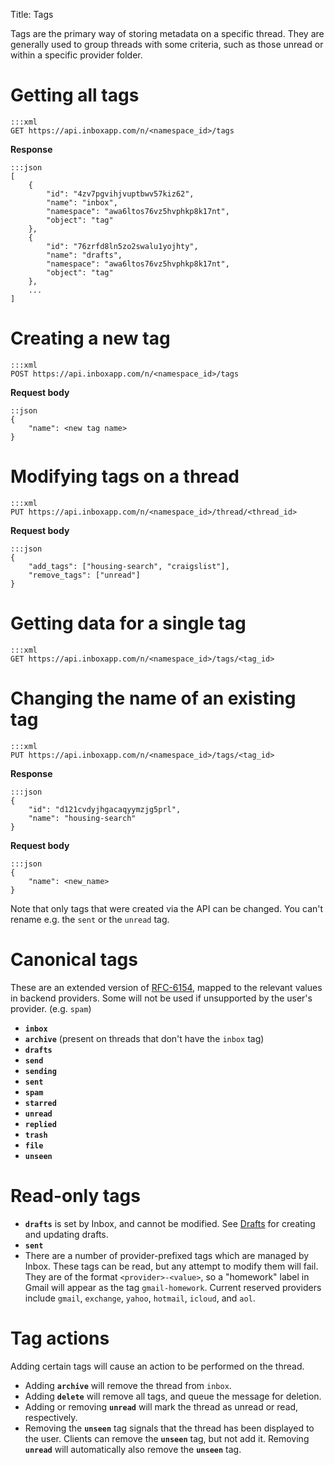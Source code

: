 Title: Tags

Tags are the primary way of storing metadata on a specific thread. They are generally used to group threads with some criteria, such as those unread or within a specific provider folder.

# Getting all tags

```
:::xml
GET https://api.inboxapp.com/n/<namespace_id>/tags
```

**Response**

```
:::json
[
    {
        "id": "4zv7pgvihjvuptbwv57kiz62",
        "name": "inbox",
        "namespace": "awa6ltos76vz5hvphkp8k17nt",
        "object": "tag"
    },
    {
        "id": "76zrfd8ln5zo2swalu1yojhty",
        "name": "drafts",
        "namespace": "awa6ltos76vz5hvphkp8k17nt",
        "object": "tag"
    },
    ...
]
```

# Creating a new tag

```
:::xml
POST https://api.inboxapp.com/n/<namespace_id>/tags
```

**Request body**

```
::json
{
    "name": <new tag name>
}
```

# Modifying tags on a thread

```
:::xml
PUT https://api.inboxapp.com/n/<namespace_id>/thread/<thread_id>
```

**Request body**

```
:::json
{
    "add_tags": ["housing-search", "craigslist"],
    "remove_tags": ["unread"]
}
```

# Getting data for a single tag
```
:::xml
GET https://api.inboxapp.com/n/<namespace_id>/tags/<tag_id>
```

# Changing the name of an existing tag
```
:::xml
PUT https://api.inboxapp.com/n/<namespace_id>/tags/<tag_id>
```

**Response**
```
:::json
{
    "id": "d121cvdyjhgacaqyymzjg5prl",
    "name": "housing-search"
}
```

**Request body**

```
:::json
{
    "name": <new_name>
}
```

Note that only tags that were created via the API can be changed. You can't
rename e.g. the `sent` or the `unread` tag.

# Canonical tags

These are an extended version of [RFC-6154](http://tools.ietf.org/html/rfc6154), mapped to the relevant values in backend providers. Some will not be used if unsupported by the user's provider. (e.g. `spam`)

* **`inbox`**
* **`archive`** (present on threads that don't have the `inbox` tag)
* **`drafts`**
* **`send`**
* **`sending`**
* **`sent`**
* **`spam`**
* **`starred`**
* **`unread`**
* **`replied`**
* **`trash`**
* **`file`**
* **`unseen`**


# Read-only tags

* **`drafts`** is set by Inbox, and cannot be modified. See [Drafts](#drafts) for creating and updating drafts.
* **`sent`**
* There are a number of provider-prefixed tags which are managed by Inbox. These tags can be read, but any attempt to modify them will fail. They are of the format `<provider>-<value>`, so a "homework" label in Gmail will appear as the tag `gmail-homework`. Current reserved providers include `gmail`, `exchange`, `yahoo`, `hotmail`, `icloud`, and `aol`.


# Tag actions

Adding certain tags will cause an action to be performed on the thread.

* Adding **`archive`** will remove the thread from `inbox`.
* Adding **`delete`** will remove all tags, and queue the message for deletion.
* Adding or removing **`unread`** will mark the thread as unread or read, respectively.
* Removing the **`unseen`** tag signals that the thread has been displayed to the user. Clients can remove the **`unseen`** tag, but not add it. Removing **`unread`** will automatically also remove the **`unseen`** tag.
